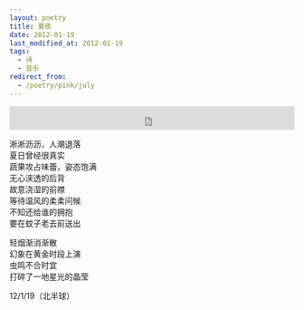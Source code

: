 ```yaml
---
layout: poetry
title: 夏夜
date: 2012-01-19
last_modified_at: 2012-01-19
tags:
  - 诗
  - 音乐
redirect_from:
  - /poetry/pink/july
---
```

<iframe style="border: 0; width: 100%; height: 42px;" src="https://bandcamp.com/EmbeddedPlayer/album=4270813475/size=small/bgcol=333333/linkcol=4ec5ec/artwork=none/track=1075887624/transparent=true/" seamless><a href="https://feeshy.bandcamp.com/album/illusory-island">illusory island by feeshy</a></iframe>

淅淅沥沥，人潮退落<br>
夏日曾经很真实<br>
蔬果攻占味蕾，姿态饱满<br>
无心浃透的后背<br>
故意浇湿的前襟<br>
等待温风的柔柔问候<br>
不知还给谁的拥抱<br>
要在蚊子老去前送出<br>

轻烟渐消渐散<br>
幻象在黄金时段上演<br>
虫鸣不合时宜<br>
打碎了一地星光的晶莹

12/1/19（北半球）


